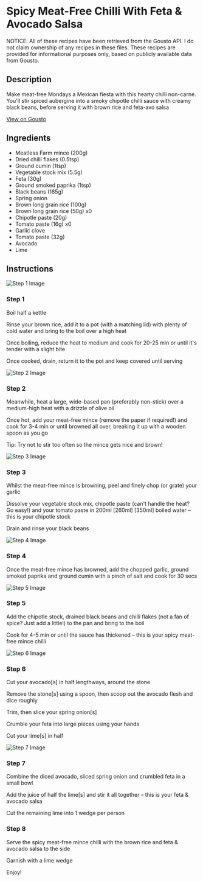 # Spicy Meat-Free Chilli With Feta & Avocado Salsa

NOTICE: All of these recipes have been retrieved from the Gousto API. I do not claim ownership of any recipes in these files. These recipes are provided for informational purposes only, based on publicly available data from Gousto.

## Description

Make meat-free Mondays a Mexican fiesta with this hearty chilli non-carne. You'll stir spiced aubergine into a smoky chipotle chilli sauce with creamy black beans, before serving it with brown rice and feta-avo salsa


[View on Gousto](https://www.gousto.co.uk/recipes/cookbook/spicy-meat-free-mince-chilli-with-feta-avocado-salsa)

## Ingredients

- Meatless Farm mince (200g)
- Dried chilli flakes (0.5tsp)
- Ground cumin (1tsp)
- Vegetable stock mix (5.5g)
- Feta (30g)
- Ground smoked paprika (1tsp)
- Black beans (185g)
- Spring onion
- Brown long grain rice (100g)
- Brown long grain rice (50g) x0
- Chipotle paste (20g)
- Tomato paste (16g) x0
- Garlic clove
- Tomato paste (32g)
- Avocado
- Lime

## Instructions

![Step 1 Image](https://production-media.gousto.co.uk/cms/recipe-step-image/step-1-1632303401532-x200.jpg)

### Step 1

Boil half a kettle

Rinse your brown rice, add it to a pot (with a matching lid) with plenty of cold water and bring to the boil over a high heat

Once boiling, reduce the heat to medium and cook for 20-25 min or until it's tender with a slight bite

Once cooked, drain, return it to the pot and keep covered until serving

![Step 2 Image](https://production-media.gousto.co.uk/cms/recipe-step-image/step-2-1632303414235-x200.jpg)

### Step 2

Meanwhile, heat a large, wide-based pan (preferably non-stick) over a medium-high heat with a drizzle of olive oil

Once hot, add your meat-free mince (remove the paper if required!) and cook for 3-4 min or until browned all over, breaking it up with a wooden spoon as you go

Tip: Try not to stir too often so the mince gets nice and brown!

![Step 3 Image](https://production-media.gousto.co.uk/cms/recipe-step-image/step-3-1632303428663-x200.jpg)

### Step 3

Whilst the meat-free mince is browning, peel and finely chop (or grate) your garlic

Dissolve your vegetable stock mix, chipotle paste (can't handle the heat? Go easy!) and your tomato paste in 200ml <span class="text-purple">[260ml]</span> <span class="text-danger">[350ml] </span>boiled water – this is your chipotle stock

Drain and rinse your black beans

![Step 4 Image](https://production-media.gousto.co.uk/cms/recipe-step-image/step-4-1632303455367-x200.jpg)

### Step 4

Once the meat-free mince has browned, add the chopped garlic, ground smoked paprika and ground cumin with a pinch of salt and cook for 30 secs

![Step 5 Image](https://production-media.gousto.co.uk/cms/recipe-step-image/step-5-1632303465083-x200.jpg)

### Step 5

Add the chipotle stock, drained black beans and chilli flakes (not a fan of spice? Just add a little!) to the pan and bring to the boil

Cook for 4-5 min or until the sauce has thickened – this is your spicy meat-free mince chilli

![Step 6 Image](https://production-media.gousto.co.uk/cms/recipe-step-image/step-6-1632303492569-x200.jpg)

### Step 6

Cut your avocado[s] in half lengthways, around the stone

Remove the stone[s] using a spoon, then scoop out the avocado flesh and dice roughly

Trim, then slice your spring onion[s]

Crumble your feta into large pieces using your hands

Cut your lime[s] in half

![Step 7 Image](https://production-media.gousto.co.uk/cms/recipe-step-image/step-7-1632303506970-x200.jpg)

### Step 7

Combine the diced avocado, sliced spring onion and crumbled feta in a small bowl

Add the juice of half the lime[s] and stir it all together – this is your feta & avocado salsa

Cut the remaining lime into 1 wedge per person

### Step 8

Serve the spicy meat-free mince chilli with the brown rice and feta & avocado salsa to the side

Garnish with a lime wedge

Enjoy!

